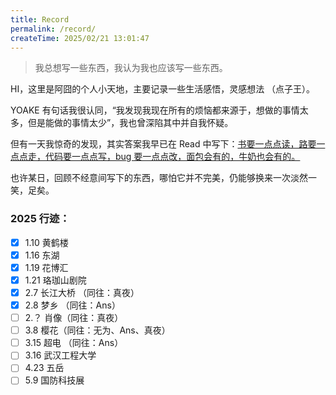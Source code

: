 ```yaml
---
title: Record
permalink: /record/
createTime: 2025/02/21 13:01:47
---
```


>我总想写一些东西，我认为我也应该写一些东西。


HI，这里是阿囧的个人小天地，主要记录一些生活感悟，灵感想法 （点子王）。

YOAKE 有句话我很认同，“我发现我现在所有的烦恼都来源于，想做的事情太多，但是能做的事情太少”，我也曾深陷其中并自我怀疑。

但有一天我惊奇的发现，其实答案我早已在 Read 中写下：[书要一点点读，路要一点点走，代码要一点点写，bug 要一点点改，面包会有的，牛奶也会有的。](../read/README.md)

也许某日，回顾不经意间写下的东西，哪怕它并不完美，仍能够换来一次淡然一笑，足矣。


### 2025 行迹：
- [x] 1.10 黄鹤楼
- [x] 1.16 东湖
- [x] 1.19 花博汇
- [x] 1.21 珞珈山剧院
- [x] 2.7 长江大桥 （同往：真夜）
- [x] 2.8 梦乡 （同往：Ans）
- [ ] 2.？ 肖像（同往：真夜）
- [ ] 3.8 樱花（同往：无为、Ans、真夜）
- [ ] 3.15 超电 （同往：Ans）
- [ ] 3.16 武汉工程大学
- [ ] 4.23 五岳
- [ ] 5.9 国防科技展